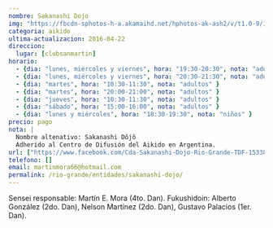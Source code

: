 ```yaml
---
nombre: Sakanashi Dojo
img: "https://fbcdn-sphotos-h-a.akamaihd.net/hphotos-ak-ash2/v/t1.0-9/1966675_1533871636851220_8717087504113144663_n.jpg?oh=776b7b008e510c9f00db7344d098f787&oe=57B07455&__gda__=1467467609_6d0f38c3819a87f731f8b350c7bff934"
categoria: aikido
ultima-actualizacion: 2016-04-22
direccion: 
  lugar: [clubsanmartin]
horario: 
  - {dia: "lunes, miércoles y viernes", hora: "19:30-20:30", nota: "adultos" }
  - {dia: "lunes, miércoles y viernes", hora: "20:30-21:30", nota: "adultos" }
  - {dia: "martes", hora: "10:30-11:30", nota: "adultos" }
  - {dia: "martes", hora: "20:00-21:00", nota: "adultos" }
  - {dia: "jueves", hora: "10:30-11:30", nota: "adultos" }
  - {dia: "sábado", hora: "15:00-16:00", nota: "adultos" }
  - {dia: "lunes y miércoles", hora: "18:30-19:30", nota: "niños" }
precio: pago
nota: | 
  Nombre altenativo: Sakanashi Dôjô
  Adherido al Centro de Difusión del Aikido en Argentina.
url: ["https://www.facebook.com/Cda-Sakanashi-Dojo-Rio-Grande-TDF-1533868230184894/"]
telefono: []
email: martinmora66@hotmail.com
permalink: /rio-grande/entidades/sakanashi-dojo/
---
```


Sensei responsable: Martín E. Mora (4to. Dan). Fukushidoin: Alberto González (2do. Dan), Nelson Martínez (2do. Dan), Gustavo Palacios (1er. Dan).